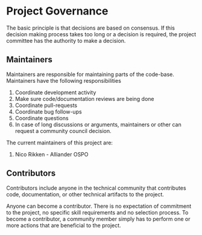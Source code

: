 <!--
SPDX-FileCopyrightText: 'Copyright Contributors to the ORT Container project' 

SPDX-License-Identifier: Apache-2.0
-->

# Project Governance

The basic principle is that decisions are based on consensus. If this decision making process takes too long or a decision is required, the project committee has the authority to make a decision.

## Maintainers

Maintainers are responsible for maintaining parts of the code-base. Maintainers have the following responsibilities

1. Coordinate development activity
1. Make sure code/documentation reviews are being done
1. Coordinate pull-requests
1. Coordinate bug follow-ups
1. Coordinate questions
1. In case of long discussions or arguments, maintainers or other can request a community council decision.

The current maintainers of this project are:
 1. Nico Rikken - Alliander OSPO

## Contributors

Contributors include anyone in the technical community that contributes code, documentation, or other technical artifacts to the project.

Anyone can become a contributor. There is no expectation of commitment to the project, no specific skill requirements and no selection process. To become a contributor, a community member simply has to perform one or more actions that are beneficial to the project.
